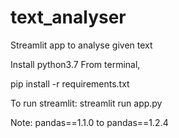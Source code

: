 # text_analyser
Streamlit app to analyse given text


Install python3.7
From terminal, 

pip install -r requirements.txt

To run streamlit:
streamlit run app.py


Note: pandas==1.1.0 to pandas==1.2.4